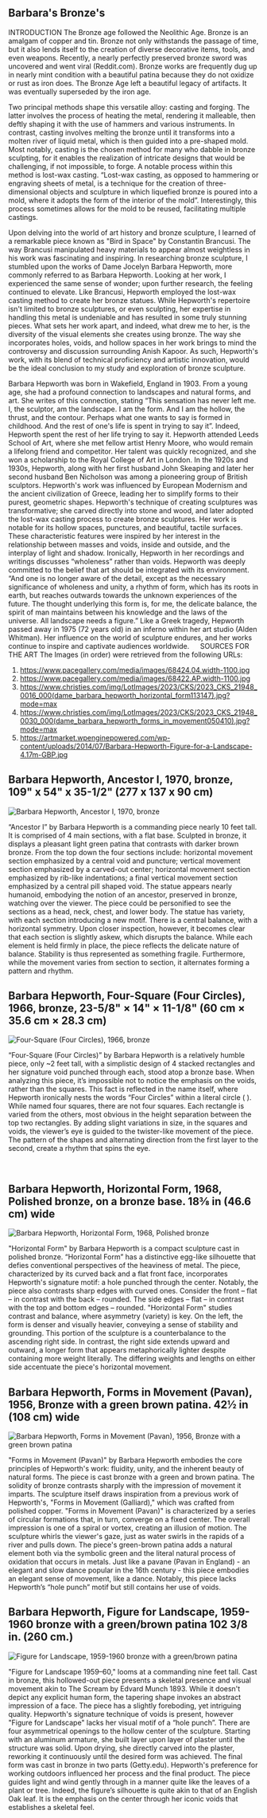 ## Barbara's Bronze's

INTRODUCTION
The Bronze age followed the Neolithic Age. Bronze is an amalgam of copper and tin. Bronze not only withstands the passage of time, but it also lends itself to the creation of diverse decorative items, tools, and even weapons. Recently, a nearly perfectly preserved bronze sword was uncovered and went viral (Reddit.com). Bronze works are frequently dug up in nearly mint condition with a beautiful patina because they do not oxidize or rust as iron does. The Bronze Age left a beautiful legacy of artifacts. It was eventually superseded by the iron age.

Two principal methods shape this versatile alloy: casting and forging. The latter involves the process of heating the metal, rendering it malleable, then deftly shaping it with the use of hammers and various instruments. In contrast, casting involves melting the bronze until it transforms into a molten river of liquid metal, which is then guided into a pre-shaped mold. Most notably, casting is the chosen method for many who dabble in bronze sculpting, for it enables the realization of intricate designs that would be challenging, if not impossible, to forge. A notable process within this method is lost-wax casting. “Lost-wax casting, as opposed to hammering or engraving sheets of metal, is a technique for the creation of three-dimensional objects and sculpture in which liquefied bronze is poured into a mold, where it adopts the form of the interior of the mold”. Interestingly, this process sometimes allows for the mold to be reused, facilitating multiple castings. 

Upon delving into the world of art history and bronze sculpture, I learned of a remarkable piece known as "Bird in Space" by Constantin Brancusi. The way Brancusi manipulated heavy materials to appear almost weightless in his work was fascinating and inspiring. In researching bronze sculpture, I stumbled upon the works of Dame Jocelyn Barbara Hepworth, more commonly referred to as Barbara Hepworth. Looking at her work, I experienced the same sense of wonder; upon further research, the feeling continued to elevate. Like Brancusi, Hepworth employed the lost-wax casting method to create her bronze statues. While Hepworth's repertoire isn't limited to bronze sculptures, or even sculpting, her expertise in handling this metal is undeniable and has resulted in some truly stunning pieces. What sets her work apart, and indeed, what drew me to her, is the diversity of the visual elements she creates using bronze. The way she incorporates holes, voids, and hollow spaces in her work brings to mind the controversy and discussion surrounding Anish Kapoor. As such, Hepworth's work, with its blend of technical proficiency and artistic innovation, would be the ideal conclusion to my study and exploration of bronze sculpture.

Barbara Hepworth was born in Wakefield, England in 1903. From a young age, she had a profound connection to landscapes and natural forms, and art. She writes of this connection, stating “This sensation has never left me. I, the sculptor, am the landscape. I am the form. And I am the hollow, the thrust, and the contour. Perhaps what one wants to say is formed in childhood. And the rest of one's life is spent in trying to say it”. Indeed, Hepworth spent the rest of her life trying to say it. Hepworth attended Leeds School of Art, where she met fellow artist Henry Moore, who would remain a lifelong friend and competitor. Her talent was quickly recognized, and she won a scholarship to the Royal College of Art in London. In the 1920s and 1930s, Hepworth, along with her first husband John Skeaping and later her second husband Ben Nicholson was among a pioneering group of British sculptors. Hepworth's work was influenced by European Modernism and the ancient civilization of Greece, leading her to simplify forms to their purest, geometric shapes. Hepworth's technique of creating sculptures was transformative; she carved directly into stone and wood, and later adopted the lost-wax casting process to create bronze sculptures. Her work is notable for its hollow spaces, punctures, and beautiful, tactile surfaces. These characteristic features were inspired by her interest in the relationship between masses and voids, inside and outside, and the interplay of light and shadow. Ironically, Hepworth in her recordings and writings discusses “wholeness” rather than voids. Hepworth was deeply committed to the belief that art should be integrated with its environment. “And one is no longer aware of the detail, except as the necessary significance of wholeness and unity, a rhythm of form, which has its roots in earth, but reaches outwards towards the unknown experiences of the future. The thought underlying this form is, for me, the delicate balance, the spirit of man maintains between his knowledge and the laws of the universe. All landscape needs a figure.” Like a Greek tragedy, Hepworth passed away in 1975 (72 years old) in an inferno within her art studio (Alden Whitman). Her influence on the world of sculpture endures, and her works continue to inspire and captivate audiences worldwide. 
 
SOURCES FOR THE ART
The Images (in order) were retrieved from the following URLs:
1.	https://www.pacegallery.com/media/images/68424.04.width-1100.jpg
2.	https://www.pacegallery.com/media/images/68422.AP.width-1100.jpg
3.	https://www.christies.com/img/LotImages/2023/CKS/2023_CKS_21948_0016_000(dame_barbara_hepworth_horizontal_form113147).jpg?mode=max
4.	https://www.christies.com/img/LotImages/2023/CKS/2023_CKS_21948_0030_000(dame_barbara_hepworth_forms_in_movement050410).jpg?mode=max
5.	https://artmarket.wpenginepowered.com/wp-content/uploads/2014/07/Barbara-Hepworth-Figure-for-a-Landscape-4.17m-GBP.jpg
 
## Barbara Hepworth, Ancestor I, 1970, bronze, 109" x 54" x 35-1/2" (277 x 137 x 90 cm)

![Barbara Hepworth, Ancestor I, 1970, bronze](/writing/images/bb1.jpg)

“Ancestor I” by Barbara Hepworth is a commanding piece nearly 10 feet tall. It is comprised of 4 main sections, with a flat base. Sculpted in bronze, it displays a pleasant light green patina that contrasts with darker brown bronze. From the top down the four sections include: horizontal movement section emphasized by a central void and puncture; vertical movement section emphasized by a carved-out center; horizontal movement section emphasized by rib-like indentations; a final vertical movement section emphasized by a central pill shaped void. The statue appears nearly humanoid, embodying the notion of an ancestor, preserved in bronze, watching over the viewer. The piece could be personified to see the sections as a head, neck, chest, and lower body. The statue has variety, with each section introducing a new motif. There is a central balance, with a horizontal symmetry. Upon closer inspection, however, it becomes clear that each section is slightly askew, which disrupts the balance. While each element is held firmly in place, the piece reflects the delicate nature of balance. Stability is thus represented as something fragile. Furthermore, while the movement varies from section to section, it alternates forming a pattern and rhythm.


## Barbara Hepworth, Four-Square (Four Circles), 1966, bronze, 23-5/8" × 14" × 11-1/8" (60 cm × 35.6 cm × 28.3 cm)
 
![Four-Square (Four Circles), 1966, bronze](/writing/images/bb2.jpg)

“Four-Square (Four Circles)” by Barbara Hepworth is a relatively humble piece, only ~2 feet tall, with a simplistic design of 4 stacked rectangles and her signature void punched through each, stood atop a bronze base. When analyzing this piece, it’s impossible not to notice the emphasis on the voids, rather than the squares. This fact is reflected in the name itself, where Hepworth ironically nests the words “Four Circles” within a literal circle (  ). While named four squares, there are not four squares. Each rectangle is varied from the others, most obvious in the height separation between the top two rectangles. By adding slight variations in size, in the squares and voids, the viewer’s eye is guided to the twister-like movement of the piece. The pattern of the shapes and alternating direction from the first layer to the second, create a rhythm that spins the eye.

 
## Barbara Hepworth, Horizontal Form, 1968, Polished bronze, on a bronze base. 18⅜ in (46.6 cm) wide
 
 
![Barbara Hepworth, Horizontal Form, 1968, Polished bronze](/writing/images/bb3.jpg)

"Horizontal Form" by Barbara Hepworth is a compact sculpture cast in polished bronze. “Horizontal Form” has a distinctive egg-like silhouette that defies conventional perspectives of the heaviness of metal. The piece, characterized by its curved back and a flat front face, incorporates Hepworth's signature motif: a hole punched through the center. Notably, the piece also contrasts sharp edges with curved ones. Consider the front – flat – in contrast with the back – rounded.  The side edges – flat – in contrast with the top and bottom edges – rounded. "Horizontal Form" studies contrast and balance, where asymmetry (variety) is key. On the left, the form is denser and visually heavier, conveying a sense of stability and grounding. This portion of the sculpture is a counterbalance to the ascending right side. In contrast, the right side extends upward and outward, a longer form that appears metaphorically lighter despite containing more weight literally. The differing weights and lengths on either side accentuate the piece's horizontal movement.
 
## Barbara Hepworth, Forms in Movement (Pavan), 1956, Bronze with a green brown patina. 42½ in (108 cm) wide
 
![Barbara Hepworth, Forms in Movement (Pavan), 1956, Bronze with a green brown patina](/writing/images/bb4.jpg)

"Forms in Movement (Pavan)" by Barbara Hepworth embodies the core principles of Hepworth's work: fluidity, unity, and the inherent beauty of natural forms. The piece is cast bronze with a green and brown patina. The solidity of bronze contrasts sharply with the impression of movement it imparts. The sculpture itself draws inspiration from a previous work of Hepworth's, "Forms in Movement (Galliard)," which was crafted from polished copper. "Forms in Movement (Pavan)" is characterized by a series of circular formations that, in turn, converge on a fixed center. The overall impression is one of a spiral or vortex, creating an illusion of motion. The sculpture whirls the viewer's gaze, just as water swirls in the rapids of a river and pulls down. The piece's green-brown patina adds a natural element both via the symbolic green and the literal natural process of oxidation that occurs in metals. Just like a pavane (Pavan in England) - an elegant and slow dance popular in the 16th century - this piece embodies an elegant sense of movement, like a dance. Notably, this piece lacks Hepworth’s “hole punch” motif but still contains her use of voids. 

## Barbara Hepworth, Figure for Landscape, 1959-1960 bronze with a green/brown patina 102 3/8 in. (260 cm.) 
 
![Figure for Landscape, 1959-1960 bronze with a green/brown patina](/writing/images/bb5.jpg)

"Figure for Landscape 1959–60," looms at a commanding nine feet tall. Cast in bronze, this hollowed-out piece presents a skeletal presence and visual movement akin to The Scream by Edvard Munch 1893. While it doesn't depict any explicit human form, the tapering shape invokes an abstract impression of a face. The piece has a slightly foreboding, yet intriguing quality. Hepworth's signature technique of voids is present, however "Figure for Landscape" lacks her visual motif of a “hole punch”. There are four asymmetrical openings to the hollow center of the sculpture. Starting with an aluminum armature, she built layer upon layer of plaster until the structure was solid. Upon drying, she directly carved into the plaster, reworking it continuously until the desired form was achieved. The final form was cast in bronze in two parts (Getty.edu). Hepworth's preference for working outdoors influenced her process and the final product. The piece guides light and wind gently through in a manner quite like the leaves of a plant or tree. Indeed, the figure’s silhouette is quite akin to that of an English Oak leaf. It is the emphasis on the center through her iconic voids that establishes a skeletal feel.
 
